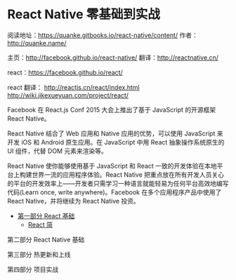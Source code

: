 # React Native 零基础到实战

阅读地址：https://quanke.gitbooks.io/react-native/content/
作者：http://quanke.name/


主页：http://facebook.github.io/react-native/
翻译：http://reactnative.cn/


react：https://facebook.github.io/react/

react 翻译： 
http://reactjs.cn/react/index.html  
http://wiki.jikexueyuan.com/project/react/


Facebook 在 React.js Conf 2015 大会上推出了基于 JavaScript 的开源框架 React Native。

React Native 结合了 Web 应用和 Native 应用的优势，可以使用 JavaScript 来开发 iOS 和 Android 原生应用。在 JavaScript 中用 React 抽象操作系统原生的 UI 组件，代替 DOM 元素来渲染等。

React Native 使你能够使用基于 JavaScript 和 React 一致的开发体验在本地平台上构建世界一流的应用程序体验。React Native 把重点放在所有开发人员关心的平台的开发效率上——开发者只需学习一种语言就能轻易为任何平台高效地编写代码(Learn once, write anywhere)。Facebook 在多个应用程序产品中使用了 React Native，并将继续为 React Native 投资。



* [第一部分 React 基础](react.md)
    * [React 简]()





第二部分 React Native 基础

第三部分 热更新和上线

第四部分 项目实战




